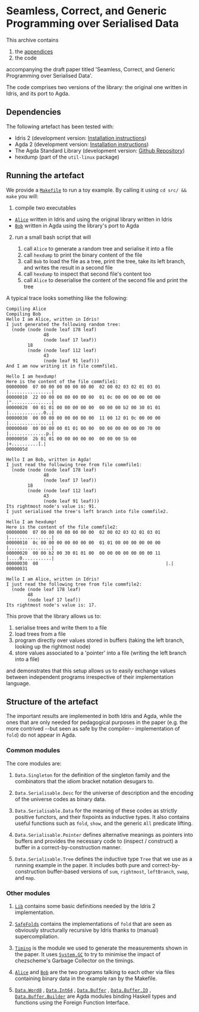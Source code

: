 # Seamless, Correct, and Generic Programming over Serialised Data

This archive contains

1. the [appendices](popl-appendices.pdf)
2. the code

accompanying the draft paper titled
'Seamless, Correct, and Generic Programming over Serialised Data'.

The code comprises two versions of the library: the original one
written in Idris, and its port to Agda.

## Dependencies

The following artefact has been tested with:

- Idris 2 (development version: [Installation instructions](https://github.com/idris-lang/Idris2/blob/main/INSTALL.md#installing-from-source))
- Agda 2 (development version: [Installation instructions](https://agda.readthedocs.io/en/latest/getting-started/installation.html#installation-development-version))
- The Agda Standard Library (development version: [Github Repository](https://github.com/agda/agda-stdlib))
- hexdump (part of the `util-linux` package)

## Running the artefact

We provide a [`Makefile`](src/Makefile) to run a toy example.
By calling it using `cd src/ && make` you will:

1. compile two executables

  - [`Alice`](src/idris/Alice.idr) written in Idris and using the original library written in Idris
  - [`Bob`](src/agda/Bob.agda) written in Agda using the library's port to Agda

2. run a small bash script that will

   1. call `Alice` to generate a random tree and serialise it into a file
   2. call `hexdump` to print the binary content of the file
   3. call `Bob` to load the file as a tree,
      print the tree,
      take its left branch,
      and writes the result in a second file
   4. call `hexdump` to inspect that second file's content too
   5. call `Alice` to deserialise the content of the second file and print the tree

A typical trace looks something like the following:

```
Compiling Alice
Compiling Bob
Hello I am Alice, written in Idris!
I just generated the following random tree:
  (node (node (node leaf 178 leaf)
              48
              (node leaf 17 leaf))
        18
        (node (node leaf 112 leaf)
              43
              (node leaf 91 leaf)))
And I am now writing it in file commfile1.

Hello I am hexdump!
Here is the content of the file commfile1:
00000000  07 00 00 00 00 00 00 00  02 00 02 03 02 01 03 01  |................|
00000010  22 00 00 00 00 00 00 00  01 0c 00 00 00 00 00 00  |"...............|
00000020  00 01 01 00 00 00 00 00  00 00 00 b2 00 30 01 01  |.............0..|
00000030  00 00 00 00 00 00 00 00  11 00 12 01 0c 00 00 00  |................|
00000040  00 00 00 00 01 01 00 00  00 00 00 00 00 00 70 00  |..............p.|
00000050  2b 01 01 00 00 00 00 00  00 00 00 5b 00           |+..........[.|
0000005d

Hello I am Bob, written in Agda!
I just read the following tree from file commfile1:
  (node (node (node leaf 178 leaf)
              48
              (node leaf 17 leaf))
        18
        (node (node leaf 112 leaf)
              43
              (node leaf 91 leaf)))
Its rightmost node's value is: 91.
I just serialised the tree's left branch into file commfile2.

Hello I am hexdump!
Here is the content of the file commfile2:
00000000  07 00 00 00 00 00 00 00  02 00 02 03 02 01 03 01  |................|
00000010  0c 00 00 00 00 00 00 00  01 01 00 00 00 00 00 00  |................|
00000020  00 00 b2 00 30 01 01 00  00 00 00 00 00 00 00 11  |....0...........|
00000030  00                                                |.|
00000031

Hello I am Alice, written in Idris!
I just read the following tree from file commfile2:
  (node (node leaf 178 leaf)
        48
        (node leaf 17 leaf))
Its rightmost node's value is: 17.
```

This prove that the library allows us to:
1. serialise trees and write them to a file
2. load trees from a file
3. program directly over values stored in buffers
   (taking the left branch, looking up the rightmost node)
4. store values associated to a 'pointer' into a file
   (writing the left branch into a file)

and demonstrates that this setup allows us to easily exchange values
between independent programs irrespective of their implementation
language.

## Structure of the artefact

The important results are implemented in both Idris and Agda, while
the ones that are only needed for pedagogical purposes in the paper
(e.g. the more contrived --but seen as safe by the compiler--
implementation of `fold`) do not appear in Agda.

### Common modules

The core modules are:

1. `Data.Singleton` for the definition of the singleton family and
the combinators that the idiom bracket notation desugars to.

2. `Data.Serialisable.Desc` for the universe of description and the
encoding of the universe codes as binary data.

3. `Data.Serialisable.Data` for the meaning of these codes as strictly
positive functors, and their fixpoints as inductive types. It also
contains useful functions such as `fold`, `show`, and the generic
`All` predicate lifting.

4. `Data.Serialisable.Pointer` defines alternative meanings as pointers
into buffers and provides the necessary code to (inspect / construct) a
buffer in a correct-by-construction manner.

5. `Data.Serialisable.Tree` defines the inductive type `Tree`
that we use as a running example in the paper. It includes both
pure and correct-by-construction buffer-based versions of `sum`,
`rightmost`, `leftBranch`, `swap`, and `map`.

### Other modules

1. [`Lib`](src/idris/Lib.idr) contains some basic definitions needed
by the Idris 2 implementation.

2. [`SafeFolds`](src/idris/Data/Serialisable/SafeFolds.idr) contains
the implementations of `fold` that are seen as obviously structurally
recursive by Idris thanks to (manual) supercompilation.

3. [`Timing`](src/idris/Timing.idr) is the module we used to generate
the measurements shown in the paper.
It uses [`System.GC`](src/idris/System/GC.idr) to try to minimise the
impact of chezscheme's Garbage Collector on the timings.

4. [`Alice`](src/idris/Alice.idr) and [`Bob`](src/agda/Bob.idr) are the
two programs talking to each other via files containing binary data in
the example ran by the Makefile.

5. [`Data.Word8`](src/agda/Data/Word8.agda)
, [`Data.Int64`](src/agda/Data/Int64.agda)
, [`Data.Buffer`](src/agda/Data/Buffer.agda)
, [`Data.Buffer.IO`](src/agda/Data/Buffer/IO.agda)
, [`Data.Buffer.Builder`](src/agda/Data/Buffer/Builder.agda)
are Agda modules binding Haskell types and functions using the
Foreign Function Interface.
